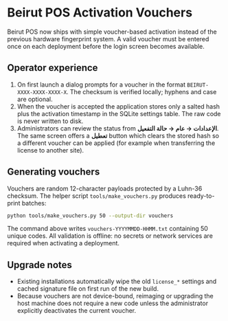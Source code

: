 # Beirut POS Activation Vouchers

Beirut POS now ships with simple voucher-based activation instead of the previous
hardware fingerprint system. A valid voucher must be entered once on each deployment
before the login screen becomes available.

## Operator experience

1. On first launch a dialog prompts for a voucher in the format
   `BEIRUT-XXXX-XXXX-XXXX-X`. The checksum is verified locally; hyphens and case are
   optional.
2. When the voucher is accepted the application stores only a salted hash plus the
   activation timestamp in the SQLite settings table. The raw code is never written to
   disk.
3. Administrators can review the status from **الإعدادات → عام → حالة التفعيل**. The
   same screen offers a **تعطيل** button which clears the stored hash so a different
   voucher can be applied (for example when transferring the license to another site).

## Generating vouchers

Vouchers are random 12-character payloads protected by a Luhn-36 checksum. The helper
script `tools/make_vouchers.py` produces ready-to-print batches:

```bash
python tools/make_vouchers.py 50 --output-dir vouchers
```

The command above writes `vouchers-YYYYMMDD-HHMM.txt` containing 50 unique codes. All
validation is offline: no secrets or network services are required when activating a
deployment.

## Upgrade notes

- Existing installations automatically wipe the old `license_*` settings and cached
  signature file on first run of the new build.
- Because vouchers are not device-bound, reimaging or upgrading the host machine does
  not require a new code unless the administrator explicitly deactivates the current
  voucher.
